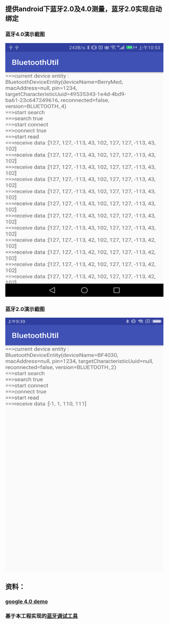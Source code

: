 ## 提供android下蓝牙2.0及4.0测量，蓝牙2.0实现自动绑定

### 蓝牙4.0演示截图
<img src="bluetooth4.png" width="500px" height="800px"/>

### 蓝牙2.0演示截图
<img src="bluetooth2.png" width="500px" height="800px"/>

## 资料：

### [google 4.0 demo](https://github.com/googlesamples/android-BluetoothLeGatt)

### 基于本工程实现的[蓝牙调试工具](https://github.com/HelloHuDi/ABluetoothTools)
